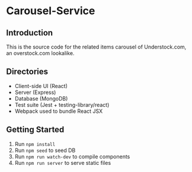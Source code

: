 # Carousel-Service

## Introduction

This is the source code for the related items carousel of Understock.com, an overstock.com lookalike.

## Directories
* Client-side UI (React)
* Server (Express)
* Database (MongoDB)
* Test suite (Jest + testing-library/react)
* Webpack used to bundle React JSX

## Getting Started
1. Run ```npm install```
2. Run ```npm seed``` to seed DB
3. Run ```npm run watch-dev``` to compile components
4. Run ```npm run server``` to serve static files